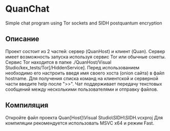 # QuanChat
Simple chat program using Tor sockets and SIDH postquantum encryption

## Описание
Проект состоит из 2 частей: сервер (QuanHost) и клиент (Quan).
Сервер имеет возможность запуска используя сервис Tor или обычные сокеты.
Сервис Tor находится в папке ./QuanHost/Visual Studio/kex_tests/Tor[/HiddenService].
Перед использованием необходимо его настроить введя имя своего хоста (onion сайта) в файл hostname.
Для получения списка команд на клиентской и серверной части введите help после ">>".
Чат поддерживает передачу текстовых сообщений между несколькими пользователями и отправку файлов.

## Компиляция
Откройте файл проекта Quan[Host]\Visual Studio\SIDH\SIDH.vcxproj
Для компиляции рекомендуется использовать MSVC x64 и режим Fast.
